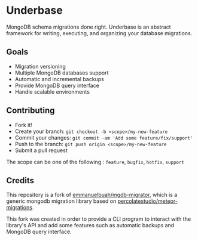 # Underbase

MongoDB schema migrations done right. Underbase is an abstract framework for writing, executing, and organizing your database migrations.

## Goals

- Migration versioning
- Multiple MongoDB databases support
- Automatic and incremental backups
- Provide MongoDB query interface
- Handle scalable environments

## Contributing

- Fork it!
- Create your branch: `git checkout -b <scope>/my-new-feature`
- Commit your changes: `git commit -am 'Add some feature/fix/support'`
- Push to the branch: `git push origin <scope>/my-new-feature`
- Submit a pull request

The scope can be one of the following : `feature`, `bugfix`, `hotfix`, `support`

## Credits

This repository is a fork of [emmanuelbuah/mgdb-migrator](https://github.com/emmanuelbuah/mgdb-migrator), which is a generic mongodb migration library based on [percolatestudio/meteor-migrations](https://github.com/percolatestudio/meteor-migrations).

This fork was created in order to provide a CLI program to interact with the library's API and add some features such as automatic backups and MongoDB query interface.
